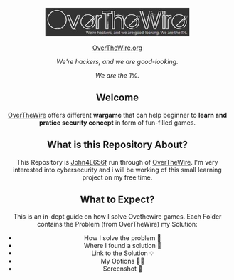 <div align="center">

![Overthewire-4E656F](./assets/OverTheWireLogo.JPG "Overthewire-4E656F")

[OverTheWire.org](https://overthewire.org/wargames/)

<em>We're hackers, and we are good-looking.

We are the 1%.</em> 

## Welcome
[OverTheWire](https://overthewire.org/wargames/) offers different <b>wargame</b> that can help beginner to <b>learn and pratice security concept</b> in form of fun-filled games.

## What is this Repository About?
This Repository is [John4E656f](https://github.com/John4E656F) run through of [OverTheWire](https://overthewire.org/wargames/). I'm very interested into cybersecurity and i will be working of this small learning project on my free time.

## What to Expect?
This is an in-dept guide on how I solve Ovethewire games. Each Folder contains the Problem (from OverTheWire) my Solution:

- How I solve the problem 🧐
- Where I found a solution 🤩
- Link to the Solution 💡
- My Options 🤷‍♂️
- Screenshot 🤳

